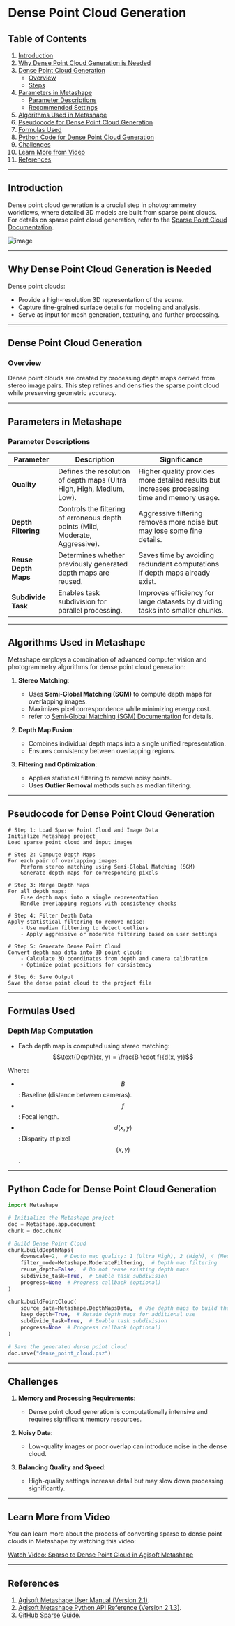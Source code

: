 # Dense Point Cloud Generation  

## Table of Contents  
1. [Introduction](#introduction)  
2. [Why Dense Point Cloud Generation is Needed](#why-dense-point-cloud-generation-is-needed)  
3. [Dense Point Cloud Generation](#dense-point-cloud-generation)  
   - [Overview](#overview)  
   - [Steps](#steps)  
4. [Parameters in Metashape](#parameters-in-metashape)  
   - [Parameter Descriptions](#parameter-descriptions)  
   - [Recommended Settings](#recommended-settings)  
5. [Algorithms Used in Metashape](#algorithms-used-in-metashape)  
6. [Pseudocode for Dense Point Cloud Generation](#pseudocode-for-dense-point-cloud-generation)  
7. [Formulas Used](#formulas-used)  
8. [Python Code for Dense Point Cloud Generation](#python-code-for-dense-point-cloud-generation)  
9. [Challenges](#challenges)  
10. [Learn More from Video](#learn-more-from-video)  
11. [References](#references)  

---

## Introduction  
Dense point cloud generation is a crucial step in photogrammetry workflows, where detailed 3D models are built from sparse point clouds. For details on sparse point cloud generation, refer to the [Sparse Point Cloud Documentation](https://github.com/tamer017/Multi-Angular-Photogrammetry/blob/master/docs/sparse_point_cloud.md).  

![image](https://github.com/user-attachments/assets/7ef88b54-72ff-4a73-a429-675377bc9d64)

---

## Why Dense Point Cloud Generation is Needed  
Dense point clouds:  
- Provide a high-resolution 3D representation of the scene.  
- Capture fine-grained surface details for modeling and analysis.  
- Serve as input for mesh generation, texturing, and further processing.  

---

## Dense Point Cloud Generation  

### Overview  
Dense point clouds are created by processing depth maps derived from stereo image pairs. This step refines and densifies the sparse point cloud while preserving geometric accuracy.  

---

## Parameters in Metashape  

### Parameter Descriptions  

| **Parameter**         | **Description**                                                                 | **Significance**                                                                                                                                        |  
|------------------------|---------------------------------------------------------------------------------|--------------------------------------------------------------------------------------------------------------------------------------------------------|  
| **Quality**            | Defines the resolution of depth maps (Ultra High, High, Medium, Low).           | Higher quality provides more detailed results but increases processing time and memory usage.                                                           |  
| **Depth Filtering**    | Controls the filtering of erroneous depth points (Mild, Moderate, Aggressive).  | Aggressive filtering removes more noise but may lose some fine details.                                                                                |  
| **Reuse Depth Maps**   | Determines whether previously generated depth maps are reused.                  | Saves time by avoiding redundant computations if depth maps already exist.                                                                              |  
| **Subdivide Task**     | Enables task subdivision for parallel processing.                               | Improves efficiency for large datasets by dividing tasks into smaller chunks.                                                                           |  

---

## Algorithms Used in Metashape  

Metashape employs a combination of advanced computer vision and photogrammetry algorithms for dense point cloud generation:

1. **Stereo Matching**:  
   - Uses **Semi-Global Matching (SGM)** to compute depth maps for overlapping images.  
   - Maximizes pixel correspondence while minimizing energy cost.
   - refer to [Semi-Global Matching (SGM) Documentation](https://github.com/tamer017/Multi-Angular-Photogrammetry/blob/master/docs/SGM.md) for details.  

2. **Depth Map Fusion**:  
   - Combines individual depth maps into a single unified representation.  
   - Ensures consistency between overlapping regions.

3. **Filtering and Optimization**:  
   - Applies statistical filtering to remove noisy points.  
   - Uses **Outlier Removal** methods such as median filtering.  

---

## Pseudocode for Dense Point Cloud Generation  

```plaintext
# Step 1: Load Sparse Point Cloud and Image Data
Initialize Metashape project
Load sparse point cloud and input images

# Step 2: Compute Depth Maps
For each pair of overlapping images:
    Perform stereo matching using Semi-Global Matching (SGM)
    Generate depth maps for corresponding pixels

# Step 3: Merge Depth Maps
For all depth maps:
    Fuse depth maps into a single representation
    Handle overlapping regions with consistency checks

# Step 4: Filter Depth Data
Apply statistical filtering to remove noise:
    - Use median filtering to detect outliers
    - Apply aggressive or moderate filtering based on user settings

# Step 5: Generate Dense Point Cloud
Convert depth map data into 3D point cloud:
    - Calculate 3D coordinates from depth and camera calibration
    - Optimize point positions for consistency

# Step 6: Save Output
Save the dense point cloud to the project file
```

---

## Formulas Used  

### Depth Map Computation  
- Each depth map is computed using stereo matching:  
   $$\text{Depth}(x, y) = \frac{B \cdot f}{d(x, y)}$$  

Where:  
- $$B$$: Baseline (distance between cameras).  
- $$f$$: Focal length.  
- $$d(x, y)$$: Disparity at pixel $$(x, y)$$.  

---

## Python Code for Dense Point Cloud Generation  

```python
import Metashape

# Initialize the Metashape project
doc = Metashape.app.document
chunk = doc.chunk

# Build Dense Point Cloud
chunk.buildDepthMaps(
    downscale=2,  # Depth map quality: 1 (Ultra High), 2 (High), 4 (Medium), 8 (Low)
    filter_mode=Metashape.ModerateFiltering,  # Depth map filtering
    reuse_depth=False,  # Do not reuse existing depth maps
    subdivide_task=True,  # Enable task subdivision
    progress=None  # Progress callback (optional)
)

chunk.buildPointCloud(
    source_data=Metashape.DepthMapsData,  # Use depth maps to build the dense cloud
    keep_depth=True,  # Retain depth maps for additional use
    subdivide_task=True,  # Enable task subdivision
    progress=None  # Progress callback (optional)
)

# Save the generated dense point cloud
doc.save("dense_point_cloud.psz")
```  

---

## Challenges  

1. **Memory and Processing Requirements**:  
   - Dense point cloud generation is computationally intensive and requires significant memory resources.  

2. **Noisy Data**:  
   - Low-quality images or poor overlap can introduce noise in the dense cloud.  

3. **Balancing Quality and Speed**:  
   - High-quality settings increase detail but may slow down processing significantly.  

---

## Learn More from Video  

You can learn more about the process of converting sparse to dense point clouds in Metashape by watching this video:  

[Watch Video: Sparse to Dense Point Cloud in Agisoft Metashape](https://www.bing.com/videos/riverview/relatedvideo?q=sparse+to+dens+point+cloud+agisoft&mid=396542CBE10F94333259396542CBE10F94333259&FORM=VIRE)

---

## References  

1. [Agisoft Metashape User Manual (Version 2.1)](https://www.agisoft.com/pdf/metashape_2_1_en.pdf).
2. [Agisoft Metashape Python API Reference (Version 2.1.3)](https://www.agisoft.com/pdf/metashape_python_api_2_1_3.pdf).
3. [GitHub Sparse Guide](https://github.com/tamer017/Multi-Angular-Photogrammetry/blob/master/docs/sparse_point_cloud.md). 


